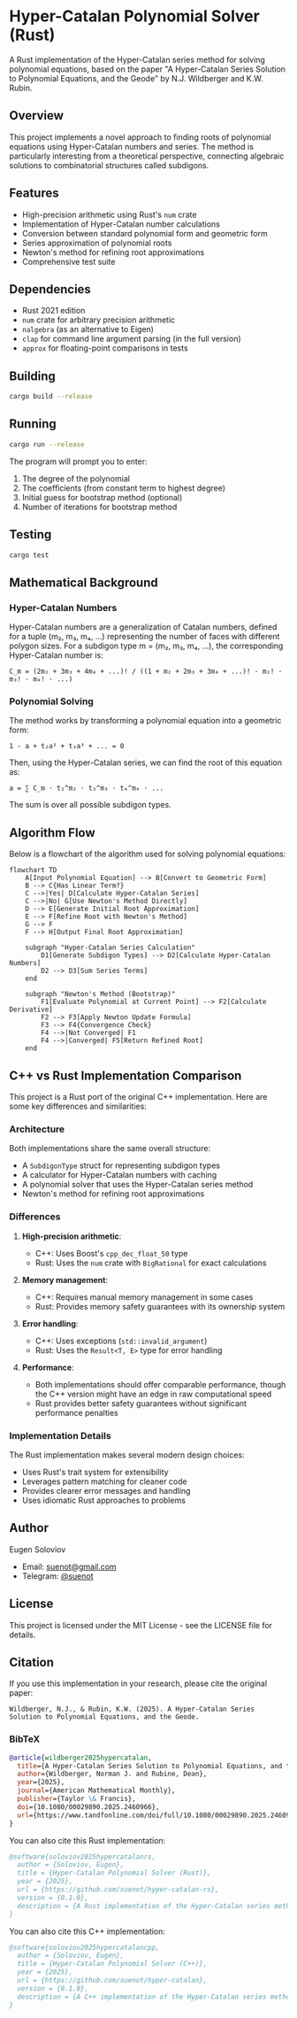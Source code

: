 # Hyper-Catalan Polynomial Solver (Rust)

A Rust implementation of the Hyper-Catalan series method for solving polynomial equations, based on the paper "A Hyper-Catalan Series Solution to Polynomial Equations, and the Geode" by N.J. Wildberger and K.W. Rubin.

## Overview

This project implements a novel approach to finding roots of polynomial equations using Hyper-Catalan numbers and series. The method is particularly interesting from a theoretical perspective, connecting algebraic solutions to combinatorial structures called subdigons.

## Features

- High-precision arithmetic using Rust's `num` crate
- Implementation of Hyper-Catalan number calculations
- Conversion between standard polynomial form and geometric form
- Series approximation of polynomial roots
- Newton's method for refining root approximations
- Comprehensive test suite

## Dependencies

- Rust 2021 edition
- `num` crate for arbitrary precision arithmetic
- `nalgebra` (as an alternative to Eigen)
- `clap` for command line argument parsing (in the full version)
- `approx` for floating-point comparisons in tests

## Building

```bash
cargo build --release
```

## Running

```bash
cargo run --release
```

The program will prompt you to enter:
1. The degree of the polynomial
2. The coefficients (from constant term to highest degree)
3. Initial guess for bootstrap method (optional)
4. Number of iterations for bootstrap method

## Testing

```bash
cargo test
```

## Mathematical Background

### Hyper-Catalan Numbers

Hyper-Catalan numbers are a generalization of Catalan numbers, defined for a tuple (m₂, m₃, m₄, ...) representing the number of faces with different polygon sizes. For a subdigon type m = (m₂, m₃, m₄, ...), the corresponding Hyper-Catalan number is:

```
C_m = (2m₂ + 3m₃ + 4m₄ + ...)! / ((1 + m₂ + 2m₃ + 3m₄ + ...)! · m₂! · m₃! · m₄! · ...)
```

### Polynomial Solving

The method works by transforming a polynomial equation into a geometric form:

```
1 - a + t₂a² + t₃a³ + ... = 0
```

Then, using the Hyper-Catalan series, we can find the root of this equation as:

```
a = ∑ C_m · t₂^m₂ · t₃^m₃ · t₄^m₄ · ...
```

The sum is over all possible subdigon types.

## Algorithm Flow

Below is a flowchart of the algorithm used for solving polynomial equations:

```mermaid
flowchart TD
    A[Input Polynomial Equation] --> B[Convert to Geometric Form]
    B --> C{Has Linear Term?}
    C -->|Yes| D[Calculate Hyper-Catalan Series]
    C -->|No| G[Use Newton's Method Directly]
    D --> E[Generate Initial Root Approximation]
    E --> F[Refine Root with Newton's Method]
    G --> F
    F --> H[Output Final Root Approximation]
    
    subgraph "Hyper-Catalan Series Calculation"
        D1[Generate Subdigon Types] --> D2[Calculate Hyper-Catalan Numbers]
        D2 --> D3[Sum Series Terms]
    end
    
    subgraph "Newton's Method (Bootstrap)"
        F1[Evaluate Polynomial at Current Point] --> F2[Calculate Derivative]
        F2 --> F3[Apply Newton Update Formula]
        F3 --> F4{Convergence Check}
        F4 -->|Not Converged| F1
        F4 -->|Converged| F5[Return Refined Root]
    end
```

## C++ vs Rust Implementation Comparison

This project is a Rust port of the original C++ implementation. Here are some key differences and similarities:

### Architecture

Both implementations share the same overall structure:
- A `SubdigonType` struct for representing subdigon types
- A calculator for Hyper-Catalan numbers with caching
- A polynomial solver that uses the Hyper-Catalan series method
- Newton's method for refining root approximations

### Differences

1. **High-precision arithmetic**: 
   - C++: Uses Boost's `cpp_dec_float_50` type
   - Rust: Uses the `num` crate with `BigRational` for exact calculations

2. **Memory management**:
   - C++: Requires manual memory management in some cases
   - Rust: Provides memory safety guarantees with its ownership system

3. **Error handling**:
   - C++: Uses exceptions (`std::invalid_argument`)
   - Rust: Uses the `Result<T, E>` type for error handling

4. **Performance**:
   - Both implementations should offer comparable performance, though the C++ version might have an edge in raw computational speed
   - Rust provides better safety guarantees without significant performance penalties

### Implementation Details

The Rust implementation makes several modern design choices:
- Uses Rust's trait system for extensibility
- Leverages pattern matching for cleaner code
- Provides clearer error messages and handling
- Uses idiomatic Rust approaches to problems

## Author

Eugen Soloviov
- Email: suenot@gmail.com
- Telegram: [@suenot](https://t.me/suenot)

## License

This project is licensed under the MIT License - see the LICENSE file for details.

## Citation

If you use this implementation in your research, please cite the original paper:

```
Wildberger, N.J., & Rubin, K.W. (2025). A Hyper-Catalan Series Solution to Polynomial Equations, and the Geode.
```

### BibTeX

```bibtex
@article{wildberger2025hypercatalan,
  title={A Hyper-Catalan Series Solution to Polynomial Equations, and the Geode},
  author={Wildberger, Norman J. and Rubine, Dean},
  year={2025},
  journal={American Mathematical Monthly},
  publisher={Taylor \& Francis},
  doi={10.1080/00029890.2025.2460966},
  url={https://www.tandfonline.com/doi/full/10.1080/00029890.2025.2460966},
}
```

You can also cite this Rust implementation:

```bibtex
@software{soloviov2025hypercatalanrs,
  author = {Soloviov, Eugen},
  title = {Hyper-Catalan Polynomial Solver (Rust)},
  year = {2025},
  url = {https://github.com/suenot/hyper-catalan-rs},
  version = {0.1.0},
  description = {A Rust implementation of the Hyper-Catalan series method for solving polynomial equations}
}
```

You can also cite this C++ implementation:

```bibtex
@software{soloviov2025hypercatalancpp,
  author = {Soloviov, Eugen},
  title = {Hyper-Catalan Polynomial Solver (C++)},
  year = {2025},
  url = {https://github.com/suenot/hyper-catalan},
  version = {0.1.0},
  description = {A C++ implementation of the Hyper-Catalan series method for solving polynomial equations}
}
```